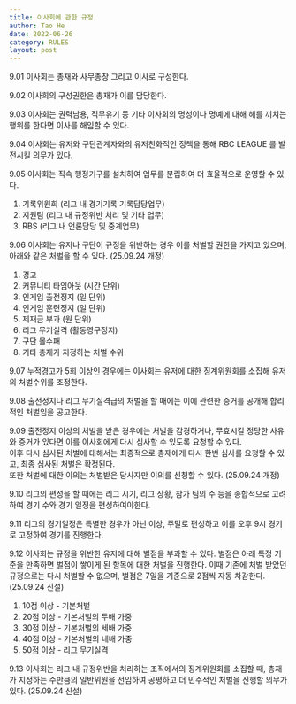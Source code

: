 ```yaml
---
title: 이사회에 관한 규정
author: Tao He
date: 2022-06-26
category: RULES
layout: post
---
```


9.01 이사회는 총재와 사무총장 그리고 이사로 구성한다.

9.02 이사회의 구성권한은 총재가 이를 담당한다.

9.03 이사회는 권력남용, 직무유기 등 기타 이사회의 명성이나 명예에 대해 해를 끼치는 행위를 한다면 이사를 해임할 수 있다.

9.04 이사회는 유저와 구단관계자와의 유저친화적인 정책을 통해 RBC LEAGUE 를 발전시킬 의무가 있다.

9.05 이사회는 직속 행정기구를 설치하여 업무를 분립하여 더 효율적으로 운영할 수 있다. <br>
1. 기록위원회 (리그 내 경기기록 기록담당업무)
2. 지원팀 (리그 내 규정위반 처리 및 기타 업무)
3. RBS (리그 내 언론담당 및 중계업무)

9.06 이사회는 유저나 구단이 규정을 위반하는 경우 이를 처벌할 권한을 가지고 있으며, 아래와 같은 처벌을 할 수 있다. (25.09.24 개정)
1. 경고
2. 커뮤니티 타임아웃 (시간 단위)
3. 인게임 출전정지 (일 단위)
4. 인게임 훈련정지 (일 단위)
5. 제재금 부과 (원 단위)
6. 리그 무기실격 (활동영구정지)
7. 구단 몰수패
8. 기타 총재가 지정하는 처벌 수위

9.07 누적경고가 5회 이상인 경우에는 이사회는 유저에 대한 징계위원회를 소집해 유저의 처벌수위를 조정한다.

9.08 출전정지나 리그 무기실격급의 처벌을 할 때에는 이에 관련한 증거를 공개해 합리적인 처벌임을 공고한다.

9.09 출전정지 이상의 처벌을 받은 경우에는 처벌을 감경하거나, 무효시킬 정당한 사유와 증거가 있다면 이를 이사회에게 다시 심사할 수 있도록 요청할 수 있다. <br>
이후 다시 심사된 처벌에 대해서는 최종적으로 총재에게 다시 한번 심사를 요청할 수 있고, 최종 심사된 처벌은 확정된다. <br>
또한 처벌에 대한 이의는 처벌받은 당사자만 이의를 신청할 수 있다. (25.09.24 개정)

9.10 리그의 편성을 할 때에는 리그 시기, 리그 상황, 참가 팀의 수 등을 종합적으로 고려하여 경기 수와 경기 일정을 편성하여야한다.

9.11 리그의 경기일정은 특별한 경우가 아닌 이상, 주말로 편성하고 이를 오후 9시 경기로 고정하여 경기를 진행한다.

9.12 이사회는 규정을 위반한 유저에 대해 벌점을 부과할 수 있다. 벌점은 아래 특정 기준을 만족하면 벌점이 쌓이게 된 항목에 대한 처벌을 진행한다. 
이때 기존에 처벌 받았던 규정으로는 다시 처벌할 수 없으며, 벌점은 7일을 기준으로 2점씩 자동 차감한다. (25.09.24 신설)
1. 10점 이상 - 기본처벌
2. 20점 이상 - 기본처벌의 두배 가중
3. 30점 이상 - 기본처벌의 세배 가중
4. 40점 이상 - 기본처벌의 네배 가중
5. 50점 이상 - 리그 무기실격

9.13 이사회는 리그 내 규정위반을 처리하는 조직에서의 징계위원회를 소집할 때, 총재가 지정하는 수만큼의 일반위원을 선임하여 공평하고 더 민주적인 처벌을 진행할 의무가 있다. (25.09.24 신설)
